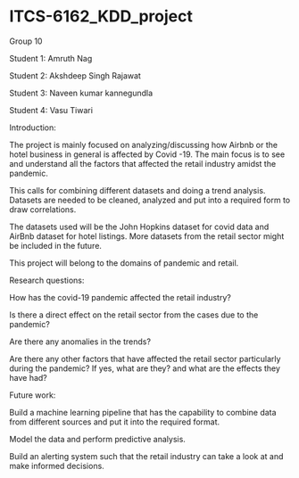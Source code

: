 # ITCS-6162_KDD_project

Group 10

Student 1: Amruth Nag

Student 2: Akshdeep Singh Rajawat

Student 3: Naveen kumar kannegundla

Student 4: Vasu Tiwari

Introduction:

The project is mainly focused on analyzing/discussing how Airbnb or the hotel business in general is affected by Covid -19. The main focus is to see and understand all the factors that affected the retail industry amidst the pandemic.

This calls for combining different datasets and doing a trend analysis. Datasets are needed to be cleaned, analyzed and put into a required form to draw correlations.

The datasets used will be the John Hopkins dataset for covid data and AirBnb dataset for hotel listings. More datasets from the retail sector might be included in the future.

This project will belong to the domains of pandemic and retail.

Research questions:

How has the covid-19 pandemic affected the retail industry?

Is there a direct effect on the retail sector from the cases due to the pandemic?

Are there any anomalies in the trends?

Are there any other factors that have affected the retail sector particularly during the pandemic? If yes, what are they? and what are the effects they have had?

Future work:

Build a machine learning pipeline that has the capability to combine data from different sources and put it into the required format.

Model the data and perform predictive analysis.

Build an alerting system such that the retail industry can take a look at and make informed decisions.
